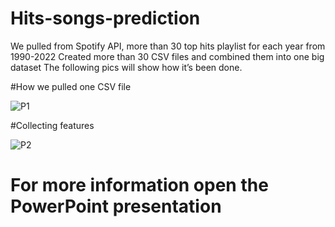 # Hits-songs-prediction
We pulled from Spotify API, more than 30 top hits playlist for each year from 1990-2022
Created more than 30 CSV files and combined them into one big dataset 
The following pics will show how it’s been done.

#How we pulled one CSV file 


![P1](https://github.com/alonbril/Hits-songs-prediction/assets/88544271/19a6d1f8-d970-4fa8-9668-1faa52036da7)


#Collecting features


![P2](https://github.com/alonbril/Hits-songs-prediction/assets/88544271/127de0c7-f199-41c6-983b-cd0d6bd24502)


# For more information open the PowerPoint presentation 

